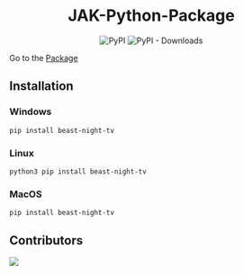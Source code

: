 <div align=center>

# JAK-Python-Package
![PyPI](https://img.shields.io/pypi/v/beast-night-tv?style=for-the-badge)
![PyPI - Downloads](https://img.shields.io/pypi/dd/beast-night-tv?style=for-the-badge)

</div>

Go to the [Package](https://pypi.org/project/beast-night-tv/)

## Installation
### Windows
`pip install beast-night-tv`

### Linux
`python3 pip install beast-night-tv`

### MacOS
`pip install beast-night-tv`

## Contributors
<a href = "https://github.com/Jonak-Adipta-Kalita/JAK-Python-Package/graphs/contributors">
	<img src = "https://contrib.rocks/image?repo=Jonak-Adipta-Kalita/JAK-Python-Package"/>
</a>
